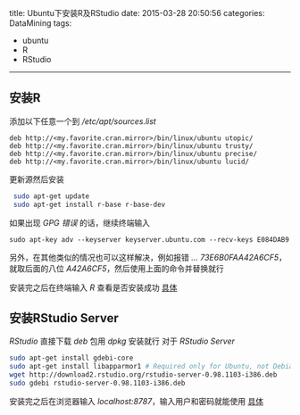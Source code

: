 title: Ubuntu下安装R及RStudio
date: 2015-03-28 20:50:56
categories: DataMining
tags:
- ubuntu
- R
- RStudio
---

## 安装R
添加以下任意一个到 */etc/apt/sources.list*
```
deb http://<my.favorite.cran.mirror>/bin/linux/ubuntu utopic/
deb http://<my.favorite.cran.mirror>/bin/linux/ubuntu trusty/
deb http://<my.favorite.cran.mirror>/bin/linux/ubuntu precise/
deb http://<my.favorite.cran.mirror>/bin/linux/ubuntu lucid/
```
<!--more-->
更新源然后安装
```bash
 sudo apt-get update
 sudo apt-get install r-base r-base-dev
```
如果出现 *GPG 错误* 的话，继续终端输入
```
sudo apt-key adv --keyserver keyserver.ubuntu.com --recv-keys E084DAB9
```
另外，在其他类似的情况也可以这样解决，例如报错 *... 73E6B0FAA42A6CF5*，就取后面的八位 *A42A6CF5*，然后使用上面的命令并替换就行

安装完之后在终端输入 *R* 查看是否安装成功 [具体](http://mirrors.opencas.cn/cran/)

## 安装RStudio Server
*RStudio* 直接下载 *deb* 包用 *dpkg* 安装就行
对于 *RStudio Server*
```bash
sudo apt-get install gdebi-core
sudo apt-get install libapparmor1 # Required only for Ubuntu, not Debian
wget http://download2.rstudio.org/rstudio-server-0.98.1103-i386.deb
sudo gdebi rstudio-server-0.98.1103-i386.deb
```
安装完之后在浏览器输入 *localhost:8787*，输入用户和密码就能使用 [具体](http://www.rstudio.com/products/rstudio/download-server/)

